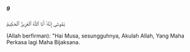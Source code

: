 ##### 9

<span class="ayah">يَٰمُوسَىٰٓ إِنَّهُۥٓ أَنَا ٱللَّهُ ٱلْعَزِيزُ ٱلْحَكِيمُ</span>

<span class="ayah_translation">(Allah berfirman): "Hai Musa, sesungguhnya, Akulah Allah, Yang Maha Perkasa lagi Maha Bijaksana.</span>
